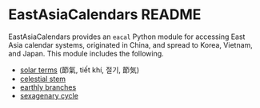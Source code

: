 # EastAsiaCalendars README

EastAsiaCalendars provides an ```eacal``` Python module for accessing
East Asia calendar systems, originated in China, and spread to Korea,
Vietnam, and Japan. This module includes the following.

- [solar terms](http://en.wikipedia.org/wiki/Solar_term) (節氣, tiết khí, 절기, 節気)
- [celestial stem](http://en.wikipedia.org/wiki/Celestial_stem)
- [earthly branches](http://en.wikipedia.org/wiki/Earthly_Branches)
- [sexagenary cycle](http://en.wikipedia.org/wiki/Sexagenary_cycle)

